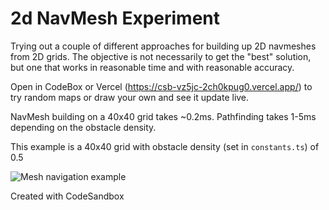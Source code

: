 # 2d NavMesh Experiment

Trying out a couple of different approaches for building up
2D navmeshes from 2D grids. The objective is not necessarily
to get the "best" solution, but one that works in reasonable
time and with reasonable accuracy.

Open in CodeBox or Vercel (https://csb-vz5jc-2ch0kpug0.vercel.app/)
to try random maps or draw your own and see it update live.

NavMesh building on a 40x40 grid takes ~0.2ms. Pathfinding takes
1-5ms depending on the obstacle density.

This example is a 40x40 grid with obstacle density (set in `constants.ts`)
of 0.5

![Mesh navigation example](public/mesh_navigation_example.png)

Created with CodeSandbox
